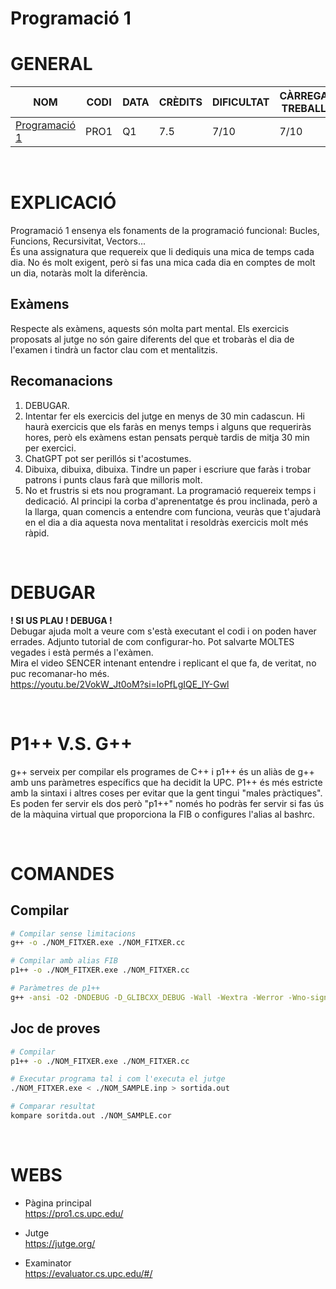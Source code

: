 # Programació 1
# GENERAL
| NOM | CODI | DATA | CRÈDITS | DIFICULTAT | CÀRREGA TREBALL | NOTA |
| --- | --- | --- | --- | --- | --- | --- |
| [Programació 1](https://www.fib.upc.edu/es/estudios/grados/grado-en-ingenieria-informatica/plan-de-estudios/asignaturas/PRO1) | PRO1 | Q1 | 7.5 | 7/10 | 7/10 | 9.5 |

<br>

# EXPLICACIÓ
Programació 1 ensenya els fonaments de la programació funcional: Bucles, Funcions, Recursivitat, Vectors...<br>
És una assignatura que requereix que li dediquis una mica de temps cada dia. No és molt exigent, però si fas una mica cada dia en comptes de molt un dia, notaràs molt la diferència.

## Exàmens
Respecte als exàmens, aquests són molta part mental. Els exercicis proposats al jutge no són gaire diferents del que et trobaràs el dia de l'examen i tindrà un factor clau com et mentalitzis.

## Recomanacions
1. DEBUGAR.
2. Intentar fer els exercicis del jutge en menys de 30 min cadascun. Hi haurà exercicis que els faràs en menys temps i alguns que requeriràs hores, però els exàmens estan pensats perquè tardis de mitja 30 min per exercici.
3. ChatGPT pot ser perillós si t'acostumes.
4. Dibuixa, dibuixa, dibuixa. Tindre un paper i escriure que faràs i trobar patrons i punts claus farà que milloris molt.
5. No et frustris si ets nou programant. La programació requereix temps i dedicació. Al principi la corba d'aprenentatge és prou inclinada, però a la llarga, quan comencis a entendre com funciona, veuràs que t'ajudarà en el dia a dia aquesta nova mentalitat i resoldràs exercicis molt més ràpid.

<br>

# DEBUGAR
**! SI US PLAU ! DEBUGA !** <br>
Debugar ajuda molt a veure com s'està executant el codi i on poden haver errades. Adjunto tutorial de com configurar-ho. Pot salvarte MOLTES vegades i està permés a l'exàmen.
<br>
Mira el video SENCER intenant entendre i replicant el que fa, de veritat, no puc recomanar-ho més. <br>
https://youtu.be/2VokW_Jt0oM?si=loPfLgIQE_lY-Gwl

<br>

# P1++ V.S. G++
g++ serveix per compilar els programes de C++ i p1++ és un aliàs de g++ amb uns paràmetres específics que ha decidit la UPC. P1++ és més estricte amb la sintaxi i altres coses per evitar que la gent tingui "males pràctiques".
<br>
Es poden fer servir els dos però "p1++" només ho podràs fer servir si fas ús de la màquina virtual que proporciona la FIB o configures l'alias al bashrc.

<br>

# COMANDES
## Compilar
```sh
# Compilar sense limitacions
g++ -o ./NOM_FITXER.exe ./NOM_FITXER.cc

# Compilar amb alias FIB 
p1++ -o ./NOM_FITXER.exe ./NOM_FITXER.cc

# Paràmetres de p1++
g++ -ansi -O2 -DNDEBUG -D_GLIBCXX_DEBUG -Wall -Wextra -Werror -Wno-sign-compare -Wshadow -o ./NOM_FITXER.exe ./NOM_FITXER.cc
```

## Joc de proves
```sh
# Compilar
p1++ -o ./NOM_FITXER.exe ./NOM_FITXER.cc

# Executar programa tal i com l'executa el jutge
./NOM_FITXER.exe < ./NOM_SAMPLE.inp > sortida.out

# Comparar resultat
kompare soritda.out ./NOM_SAMPLE.cor
```

<br>

# WEBS
- Pàgina principal <br>
https://pro1.cs.upc.edu/ <br> 

- Jutge <br>
https://jutge.org/ <br>

- Examinator <br>
https://evaluator.cs.upc.edu/#/ <br>